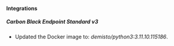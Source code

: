 
#### Integrations

##### Carbon Black Endpoint Standard v3


- Updated the Docker image to: *demisto/python3:3.11.10.115186*.
